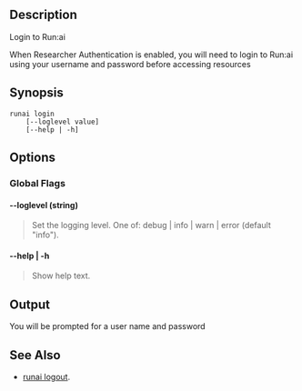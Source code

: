 ## Description

Login to Run:ai

When Researcher Authentication is enabled, you will need to login to Run:ai using your username and password before accessing resources 
## Synopsis

``` shell
runai login 
    [--loglevel value]
    [--help | -h]
```

## Options

### Global Flags

#### --loglevel (string)
>  Set the logging level. One of: debug | info | warn | error (default "info").

#### --help | -h
>  Show help text.

## Output

You will be prompted for a user name and password

## See Also

*   [runai logout](./runai-logout.md).